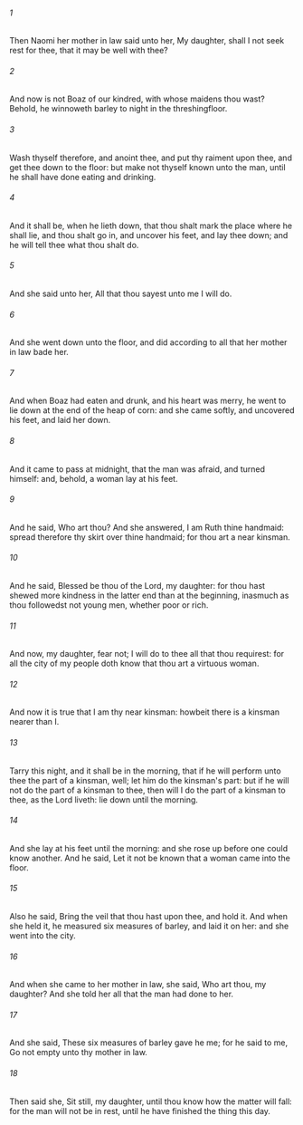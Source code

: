 ###### 1
Then Naomi her mother in law said unto her, My daughter, shall I not seek rest for thee, that it may be well with thee?

###### 2
And now is not Boaz of our kindred, with whose maidens thou wast? Behold, he winnoweth barley to night in the threshingfloor.

###### 3
Wash thyself therefore, and anoint thee, and put thy raiment upon thee, and get thee down to the floor: but make not thyself known unto the man, until he shall have done eating and drinking.

###### 4
And it shall be, when he lieth down, that thou shalt mark the place where he shall lie, and thou shalt go in, and uncover his feet, and lay thee down; and he will tell thee what thou shalt do.

###### 5
And she said unto her, All that thou sayest unto me I will do.

###### 6
And she went down unto the floor, and did according to all that her mother in law bade her.

###### 7
And when Boaz had eaten and drunk, and his heart was merry, he went to lie down at the end of the heap of corn: and she came softly, and uncovered his feet, and laid her down.

###### 8
And it came to pass at midnight, that the man was afraid, and turned himself: and, behold, a woman lay at his feet.

###### 9
And he said, Who art thou? And she answered, I am Ruth thine handmaid: spread therefore thy skirt over thine handmaid; for thou art a near kinsman.

###### 10
And he said, Blessed be thou of the Lord, my daughter: for thou hast shewed more kindness in the latter end than at the beginning, inasmuch as thou followedst not young men, whether poor or rich.

###### 11
And now, my daughter, fear not; I will do to thee all that thou requirest: for all the city of my people doth know that thou art a virtuous woman.

###### 12
And now it is true that I am thy near kinsman: howbeit there is a kinsman nearer than I.

###### 13
Tarry this night, and it shall be in the morning, that if he will perform unto thee the part of a kinsman, well; let him do the kinsman's part: but if he will not do the part of a kinsman to thee, then will I do the part of a kinsman to thee, as the Lord liveth: lie down until the morning.

###### 14
And she lay at his feet until the morning: and she rose up before one could know another. And he said, Let it not be known that a woman came into the floor.

###### 15
Also he said, Bring the veil that thou hast upon thee, and hold it. And when she held it, he measured six measures of barley, and laid it on her: and she went into the city.

###### 16
And when she came to her mother in law, she said, Who art thou, my daughter? And she told her all that the man had done to her.

###### 17
And she said, These six measures of barley gave he me; for he said to me, Go not empty unto thy mother in law.

###### 18
Then said she, Sit still, my daughter, until thou know how the matter will fall: for the man will not be in rest, until he have finished the thing this day.

